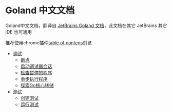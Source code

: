 # Goland 中文文档
Goland中文文档，翻译自 [JetBrains Goland 文档](https://www.jetbrains.com/help/go/meet-the-product.html)，此文档在其它 JetBrains 其它 IDE 也可通用

推荐使用chrome插件[table of contens](https://chrome.google.com/webstore/detail/table-of-contents-sidebar/ohohkfheangmbedkgechjkmbepeikkej)浏览

- [调试](调试/调试.md)
  - [断点](调试/断点.md)
  - [启动调试器会话](调试/启动调试器会话.md)
  - [检查暂停的程序](调试/检查暂停的程序.md)
  - [单步执行程序](调试/单步执行程序.md)
  - [探索Go核心转储](调试/探索Go核心转储.md)
- [测试](测试/测试.md)
  - [创建测试](测试/创建测试.md)
  - [运行测试](测试/运行测试.md)

